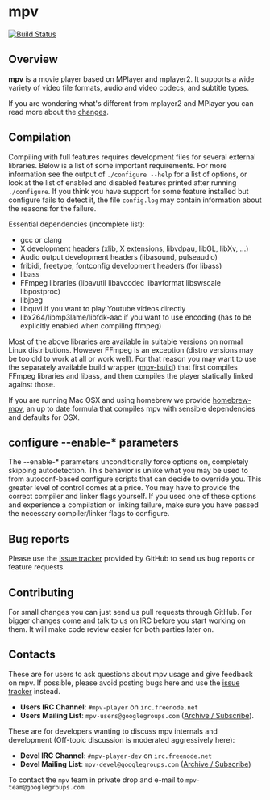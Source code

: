 mpv
===

[![Build Status](https://api.travis-ci.org/mpv-player/mpv.png)](https://travis-ci.org/mpv-player/mpv)

Overview
--------

**mpv** is a movie player based on MPlayer and mplayer2. It supports a wide
variety of video file formats, audio and video codecs, and subtitle types.

If you are wondering what's different from mplayer2 and MPlayer you can read
more about the [changes][changes].

Compilation
-----------

Compiling with full features requires development files for several
external libraries. Below is a list of some important requirements. For
more information see the output of `./configure --help` for a list of options,
or look at the list of enabled and disabled features printed after running
`./configure`. If you think you have support for some feature installed
but configure fails to detect it, the file `config.log` may contain
information about the reasons for the failure.

Essential dependencies (incomplete list):

- gcc or clang
- X development headers (xlib, X extensions, libvdpau, libGL, libXv, ...)
- Audio output development headers (libasound, pulseaudio)
- fribidi, freetype, fontconfig development headers (for libass)
- libass
- FFmpeg libraries (libavutil libavcodec libavformat libswscale libpostproc)
- libjpeg
- libquvi if you want to play Youtube videos directly
- libx264/libmp3lame/libfdk-aac if you want to use encoding (has to be
  explicitly enabled when compiling ffmpeg)

Most of the above libraries are available in suitable versions on normal
Linux distributions. However FFmpeg is an exception (distro versions may be
too old to work at all or work well). For that reason you may want to use
the separately available build wrapper ([mpv-build][mpv-build]) that first compiles FFmpeg
libraries and libass, and then compiles the player statically linked against
those.

If you are running Mac OSX and using homebrew we provide [homebrew-mpv][homebrew-mpv], an up
to date formula that compiles mpv with sensible dependencies and defaults for
OSX.

configure --enable-* parameters
-------------------------------

The --enable-* parameters unconditionally force options on, completely
skipping autodetection. This behavior is unlike what you may be used to from
autoconf-based configure scripts that can decide to override you. This greater
level of control comes at a price. You may have to provide the correct compiler
and linker flags yourself.
If you used one of these options and experience a compilation or
linking failure, make sure you have passed the necessary compiler/linker flags
to configure.

Bug reports
-----------

Please use the [issue tracker][issue-tracker] provided by GitHub to send us bug
reports or feature requests.

Contributing
------------

For small changes you can just send us pull requests through GitHub. For bigger
changes come and talk to us on IRC before you start working on them. It will
make code review easier for both parties later on.

Contacts
--------

These are for users to ask questions about mpv usage and give feedback on mpv.
If possible, please avoid posting bugs here and use the [issue tracker][issue-tracker]
instead.

 - **Users IRC Channel**: `#mpv-player` on `irc.freenode.net`
 - **Users Mailing List**: `mpv-users@googlegroups.com` ([Archive / Subscribe][mpv-users]).

These are for developers wanting to discuss mpv internals and development
(Off-topic discussion is moderated aggressively here):

 - **Devel IRC Channel**: `#mpv-player-dev` on `irc.freenode.net`
 - **Devel Mailing List**: `mpv-devel@googlegroups.com` ([Archive / Subscribe][mpv-devel])

To contact the `mpv` team in private drop and e-mail to `mpv-team@googlegroups.com`

[changes]: https://github.com/mpv-player/mpv/blob/master/DOCS/man/en/changes.rst
[mpv-build]: https://github.com/mpv-player/mpv-build
[homebrew-mpv]: https://github.com/mpv-player/homebrew-mpv
[issue-tracker]:  https://github.com/mpv-player/mpv/issues
[mpv-users]: https://groups.google.com/forum/?hl=en#!forum/mpv-users
[mpv-devel]: https://groups.google.com/forum/?hl=en#!forum/mpv-devel
